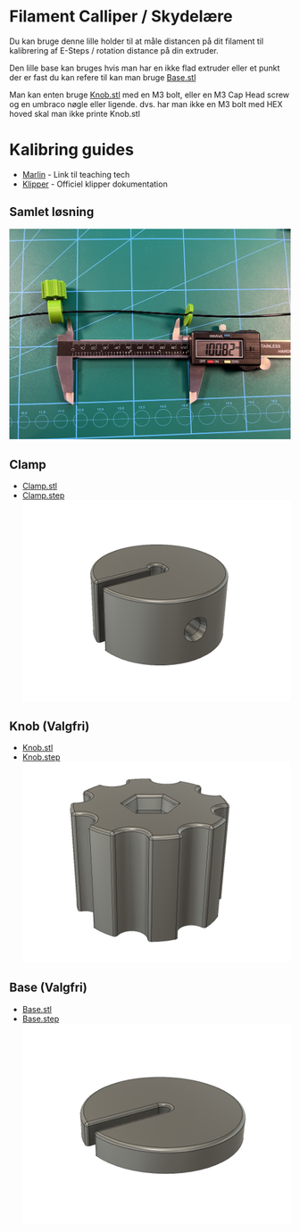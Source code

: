 # Filament Calliper / Skydelære

Du kan bruge denne lille holder til at måle distancen på dit filament til kalibrering af E-Steps / rotation distance på din extruder.

Den lille base kan bruges hvis man har en ikke flad extruder eller et punkt der er fast du kan refere til kan man bruge [Base.stl](stl/Base.stl)

Man kan enten bruge [Knob.stl](stl/Knob.stl) med en M3 bolt, eller en M3 Cap Head screw og en umbraco nøgle eller ligende. dvs. har man ikke en M3 bolt med HEX hoved skal man ikke printe Knob.stl

# Kalibring guides
* [Marlin](https://teachingtechyt.github.io/calibration.html#esteps) - Link til teaching tech
* [Klipper](https://www.klipper3d.org/Rotation_Distance.html) - Officiel klipper dokumentation

## Samlet løsning
![Samlet](Howto.jpg)

## Clamp
* [Clamp.stl](stl/Clamp.stl)
* [Clamp.step](step/Clamp.step)
![Clamp](img/Clamp.png)

## Knob (**Valgfri**)
* [Knob.stl](stl/Knob.stl)
* [Knob.step](step/Knob.step)
![Knob](img/Knob.png)

## Base (**Valgfri**)
* [Base.stl](stl/Base.stl)
* [Base.step](step/Base.step)
![Base](img/Base.png)